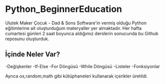 # Python_BeginnerEducation
Ulutek Maker Çocuk - Dad &amp; Sons Software'in vermiş olduğu Python eğitimlerine ait oluşturduğum materyaller yer almaktadır.
Her hafta cumartesi günleri 2 saat boyunca aldığımız derslerin sonucunda bu Github reposunu oluşturduk.

## İçinde Neler Var?

-Değişkenler
-If-Else
-For Döngüsü
-While Döngüsü
-Listeler
-Fonksiyonlar

Ayrıca os,random,math gibi kütüphaneleri kullanarak içerikler üretildi.
